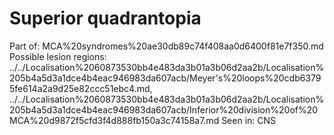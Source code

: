 # Superior quadrantopia

Part of: MCA%20syndromes%20ae30db89c74f408aa0d6400f81e7f350.md
Possible lesion regions: ../../Localisation%2060873530bb4e483da3b01a3b06d2aa2b/Localisation%205b4a5d3a1dce4b4eac946983da607acb/Meyer's%20loops%20cdb63795fe614a2a9d25e82ccc51ebc4.md, ../../Localisation%2060873530bb4e483da3b01a3b06d2aa2b/Localisation%205b4a5d3a1dce4b4eac946983da607acb/Inferior%20division%20of%20MCA%20d9872f5cfd3f4d888fb150a3c74158a7.md
Seen in: CNS
